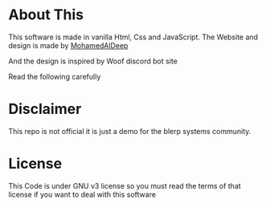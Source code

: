 # About This

This software is made in vanilla Html,
Css and JavaScript. 
The Website and design is made by [MohamedAlDeep](https://github.com/MohamedAlDeep)

And the design is inspired by Woof discord bot site

Read the following carefully 

# Disclaimer

This repo is not official it is just a demo for the blerp systems community.

# License 

This Code is under GNU v3 license so you must read the terms of that license 
if you want to deal with this software

